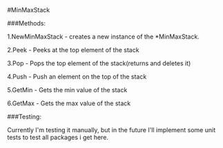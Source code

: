 #MinMaxStack

###Methods:

1.NewMinMaxStack - creates a new instance of the *MinMaxStack.

2.Peek - Peeks at the top element of the stack

3.Pop - Pops the top element of the stack(returns and deletes it)

4.Push - Push an element on the top of the stack

5.GetMin - Gets the min value of the stack

6.GetMax - Gets the max value of the stack

###Testing:

Currently I'm testing it manually, but in the future I'll implement some unit tests to test all packages i get here.
